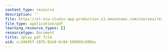 ```yaml
---
content_type: resource
description: ''
file: https://ol-ocw-studio-app-production.s3.amazonaws.com/courses/res-18-009-learn-differential-equations-up-close-with-gilbert-strang-and-cleve-moler-fall-2015/cc346d5f187502e88c84566092c098ac_9RJml41PFnc.pdf
file_type: application/pdf
learning_resource_types: []
resourcetype: Document
title: 3play pdf file
uid: cc346d5f-1875-02e8-8c84-566092c098ac
---
```

